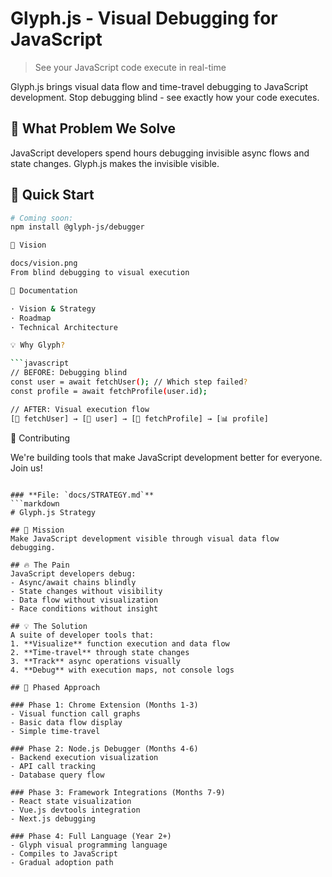 # Glyph.js - Visual Debugging for JavaScript

> See your JavaScript code execute in real-time

Glyph.js brings visual data flow and time-travel debugging to JavaScript development. Stop debugging blind - see exactly how your code executes.

## 🎯 What Problem We Solve

JavaScript developers spend hours debugging invisible async flows and state changes. Glyph.js makes the invisible visible.

## 🚀 Quick Start

```bash
# Coming soon:
npm install @glyph-js/debugger

🎨 Vision

docs/vision.png
From blind debugging to visual execution

📖 Documentation

· Vision & Strategy
· Roadmap
· Technical Architecture

💡 Why Glyph?

```javascript
// BEFORE: Debugging blind
const user = await fetchUser(); // Which step failed?
const profile = await fetchProfile(user.id);

// AFTER: Visual execution flow
[🔄 fetchUser] → [👤 user] → [🔄 fetchProfile] → [📊 profile]
```

🤝 Contributing

We're building tools that make JavaScript development better for everyone. Join us!

```

### **File: `docs/STRATEGY.md`**
```markdown
# Glyph.js Strategy

## 🎯 Mission
Make JavaScript development visible through visual data flow debugging.

## 🔥 The Pain
JavaScript developers debug:
- Async/await chains blindly
- State changes without visibility  
- Data flow without visualization
- Race conditions without insight

## 💡 The Solution
A suite of developer tools that:
1. **Visualize** function execution and data flow
2. **Time-travel** through state changes
3. **Track** async operations visually
4. **Debug** with execution maps, not console logs

## 🚀 Phased Approach

### Phase 1: Chrome Extension (Months 1-3)
- Visual function call graphs
- Basic data flow display
- Simple time-travel

### Phase 2: Node.js Debugger (Months 4-6)  
- Backend execution visualization
- API call tracking
- Database query flow

### Phase 3: Framework Integrations (Months 7-9)
- React state visualization
- Vue.js devtools integration
- Next.js debugging

### Phase 4: Full Language (Year 2+)
- Glyph visual programming language
- Compiles to JavaScript
- Gradual adoption path
```
